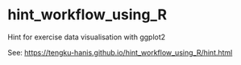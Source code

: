 # hint_workflow_using_R
Hint for exercise data visualisation with ggplot2

See: https://tengku-hanis.github.io/hint_workflow_using_R/hint.html
